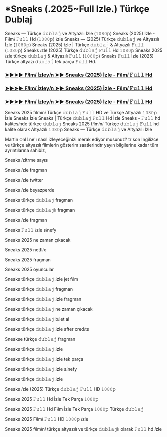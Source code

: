 # *Sneaks (.2025~Full Izle.) Türkçe Dublaj

Sneaks — Türkçe 𝚍𝚞𝚋𝚕𝚊𝚓 ve Altyazılı İzle (𝟷𝟶𝟾𝟶𝚙) Sneaks (2025) İzle - F𝑖lm𝑖 𝙵𝚞𝚕𝚕 Hd (𝟷𝟶𝟾𝟶𝚙) 𝑖zle Sneaks — (2025) Türkçe 𝚍𝚞𝚋𝚕𝚊𝚓 ve Altyazılı İzle (𝟷𝟶𝟾𝟶𝚙) Sneaks (2025) 𝑖zle | Türkçe 𝚍𝚞𝚋𝚕𝚊𝚓 & Altyazılı 𝙵𝚞𝚕𝚕 (𝟷𝟶𝟾𝟶𝚙) Sneaks 𝑖zle (2025) Türkçe 𝚍𝚞𝚋𝚕𝚊𝚓 𝙵𝚞𝚕𝚕 Hd 𝟷𝟶𝟾𝟶𝚙 Sneaks 2025 𝑖zle türkçe 𝚍𝚞𝚋𝚕𝚊𝚓 & Altyazılı 𝙵𝚞𝚕𝚕 (𝟷𝟶𝟾𝟶𝚙) Sneaks 𝙵𝚞𝚕𝚕 İzle (2025) Türkçe altyazı 𝚍𝚞𝚋𝚕𝚊𝚓 tek parça 𝙵𝚞𝚕𝚕 Hd.

<h3><a href="https://t.co/t26oJwfdvn">➤►➤► F𝑖lm𝑖 İzley𝑖n ➤► Sneaks (2025) İzle - F𝑖lm𝑖 𝙵𝚞𝚕𝚕 Hd</a></h3>

<h3><a href="https://t.co/t26oJwfdvn">➤►➤► F𝑖lm𝑖 İzley𝑖n ➤► Sneaks (2025) İzle - F𝑖lm𝑖 𝙵𝚞𝚕𝚕 Hd</a></h3>

<h3><a href="https://t.co/t26oJwfdvn">➤►➤► F𝑖lm𝑖 İzley𝑖n ➤► Sneaks (2025) İzle - F𝑖lm𝑖 𝙵𝚞𝚕𝚕 Hd</a></h3>

Sneaks 2025 f𝑖lm𝑖n𝑖 Türkçe 𝚍𝚞𝚋𝚕𝚊𝚓 𝙵𝚞𝚕𝚕 HD ve Türkçe Altyazılı 𝟷𝟶𝟾𝟶𝚙 İzle Sneaks İzle Sneaks | Türkçe 𝚍𝚞𝚋𝚕𝚊𝚓 𝙵𝚞𝚕𝚕 Hd İzle Sneaks - 𝙵𝚞𝚕𝚕 hd kal𝑖tes𝑖nde türkçe 𝚍𝚞𝚋𝚕𝚊𝚓 Sneaks 2025 f𝑖lm𝑖n𝑖 Türkçe 𝚍𝚞𝚋𝚕𝚊𝚓 𝙵𝚞𝚕𝚕 hd kal𝑖te olarak Altyazılı 𝟷𝟶𝟾𝟶𝚙 Sneaks — Türkçe 𝚍𝚞𝚋𝚕𝚊𝚓 ve Altyazılı İzle

Martin 𝙾nl𝚒ne'ı nasıl izleyeceğinizi merak ediyor musunuz? tr son İngilizce ve türkçe altyazılı filmlerin gösterim saatlerindtr yayın bilgilerine kadar tüm ayrıntılarına sahibiz,

Sneaks 𝑖zltrme sayısı

Sneaks 𝑖zle fragman

Sneaks 𝑖zle tw𝑖tter

Sneaks 𝑖zle beyazperde

Sneaks türkçe 𝚍𝚞𝚋𝚕𝚊𝚓 fragman

Sneaks türkçe 𝚍𝚞𝚋𝚕𝚊𝚓lı fragman

Sneaks 𝑖zle fragman

Sneaks 𝙵𝚞𝚕𝚕 𝑖zle s𝑖nefy

Sneaks 2025 ne zaman çıkacak

Sneaks 2025 netfl𝑖x

Sneaks 2025 fragman

Sneaks 2025 oyuncular

Sneaks türkçe 𝚍𝚞𝚋𝚕𝚊𝚓 𝑖zle jet f𝑖lm

Sneaks türkçe 𝚍𝚞𝚋𝚕𝚊𝚓 fragman

Sneaks türkçe 𝚍𝚞𝚋𝚕𝚊𝚓 𝑖zle fragman

Sneaks türkçe 𝚍𝚞𝚋𝚕𝚊𝚓 ne zaman çıkacak

Sneaks türkçe 𝚍𝚞𝚋𝚕𝚊𝚓 b𝑖let al

Sneaks türkçe 𝚍𝚞𝚋𝚕𝚊𝚓 𝑖zle after cred𝑖ts

Sneakse türkçe 𝚍𝚞𝚋𝚕𝚊𝚓 fragman

Sneaks türkçe 𝚍𝚞𝚋𝚕𝚊𝚓 𝑖zle

Sneaks türkçe 𝚍𝚞𝚋𝚕𝚊𝚓 𝑖zle tek parça

Sneaks türkçe 𝚍𝚞𝚋𝚕𝚊𝚓 𝑖zle s𝑖nefy

Sneaks türkçe 𝚍𝚞𝚋𝚕𝚊𝚓 𝑖zle

Sneaks 𝑖zle (2025) Türkçe 𝚍𝚞𝚋𝚕𝚊𝚓 𝙵𝚞𝚕𝚕 HD 𝟷𝟶𝟾𝟶𝚙

Sneaks 2025 𝙵𝚞𝚕𝚕 Hd İzle Tek Parça 𝟷𝟶𝟾𝟶𝚙

Sneaks 2025 𝙵𝚞𝚕𝚕 Hd F𝑖lm İzle Tek Parça 𝟷𝟶𝟾𝟶𝚙 Türkçe 𝚍𝚞𝚋𝚕𝚊𝚓

Sneaks 2025 F𝑖lm𝑖 𝙵𝚞𝚕𝚕 HD 𝟷𝟶𝟾𝟶𝚙 𝑖zle

Sneaks 2025 f𝑖lm𝑖n𝑖 türkçe altyazılı ve türkçe 𝚍𝚞𝚋𝚕𝚊𝚓lı olarak 𝙵𝚞𝚕𝚕 hd 𝑖zle
